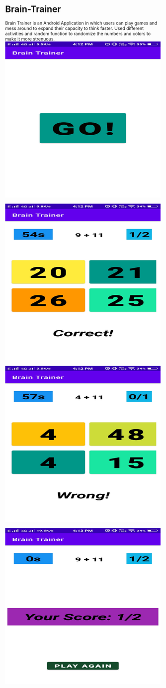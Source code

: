 # Brain-Trainer
Brain Trainer is an Android Application in which users can play games and mess around to expand their capacity to think faster.
Used different activities and random function to randomize the numbers and colors to make it more strenuous.
<img src = "https://github.com/Maniss-ai/Brain-Trainer/blob/master/images/3.jpeg" height = "500" width = "500">
<br>
<br>
<img src = "https://github.com/Maniss-ai/Brain-Trainer/blob/master/images/1.jpeg" height = "500" width = "500">
<br>
<br>
<img src = "https://github.com/Maniss-ai/Brain-Trainer/blob/master/images/2.jpeg" height = "500" width = "500">
<br>
<br>
<img src = "https://github.com/Maniss-ai/Brain-Trainer/blob/master/images/4.jpeg" height = "500" width = "500">
